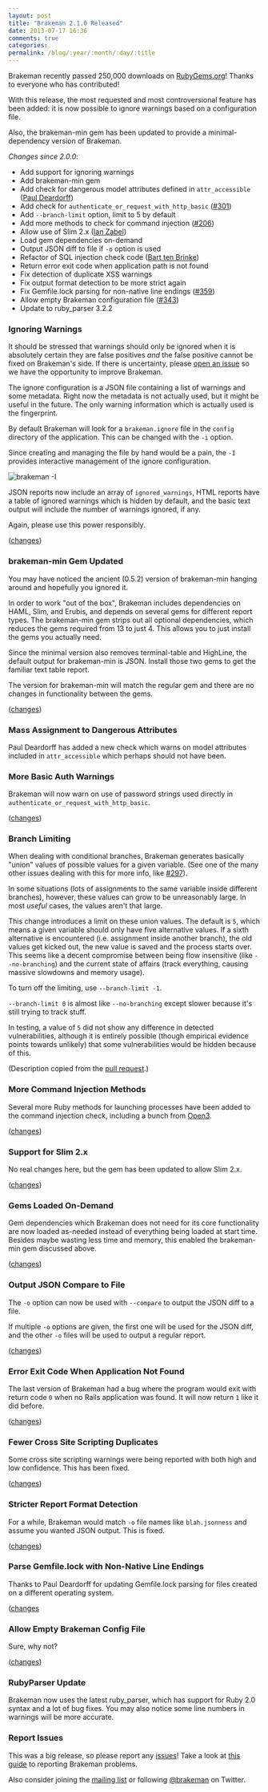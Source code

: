 ```yaml
---
layout: post
title: "Brakeman 2.1.0 Released"
date: 2013-07-17 16:36
comments: true
categories:
permalink: /blog/:year/:month/:day/:title
---
```


Brakeman recently passed 250,000 downloads on [RubyGems.org](http://rubygems.org/gems/brakeman)! Thanks to everyone who has contributed!

With this release, the most requested and most controversional feature has been added: it is now possible to ignore warnings based on a configuration file.

Also, the brakeman-min gem has been updated to provide a minimal-dependency version of Brakeman.

_Changes since 2.0.0_:

 * Add support for ignoring warnings
 * Add brakeman-min gem
 * Add check for dangerous model attributes defined in `attr_accessible` ([Paul Deardorff](https://github.com/themetric))
 * Add check for `authenticate_or_request_with_http_basic` ([#301](https://github.com/presidentbeef/brakeman/issues/301))
 * Add `--branch-limit` option, limit to 5 by default
 * Add more methods to check for command injection ([#206](https://github.com/presidentbeef/brakeman/issues/206))
 * Allow use of Slim 2.x ([Ian Zabel](https://github.com/iwz))
 * Load gem dependencies on-demand
 * Output JSON diff to file if `-o` option is used
 * Refactor of SQL injection check code ([Bart ten Brinke](https://github.com/barttenbrinke))
 * Return error exit code when application path is not found
 * Fix detection of duplicate XSS warnings
 * Fix output format detection to be more strict again
 * Fix Gemfile.lock parsing for non-native line endings ([#359](https://github.com/presidentbeef/brakeman/issues/359))
 * Allow empty Brakeman configuration file ([#343](https://github.com/presidentbeef/brakeman/issues/343))
 * Update to ruby\_parser 3.2.2

### Ignoring Warnings

It should be stressed that warnings should only be ignored when it is absolutely certain they are false positives *and* the false positive cannot be fixed on Brakeman's side. If there is uncertainty, please [open an issue](https://github.com/presidentbeef/brakeman/issues/new) so we have the opportunity to improve Brakeman.

The ignore configuration is a JSON file containing a list of warnings and some metadata. Right now the metadata is not actually used, but it might be useful in the future. The only warning information which is actually used is the fingerprint.

By default Brakeman will look for a `brakeman.ignore` file in the `config` directory of the application. This can be changed with the `-i` option.

Since creating and managing the file by hand would be a pain, the `-I` provides interactive management of the ignore configuration.

![brakeman -I](/images/bm-I.png)

JSON reports now include an array of `ignored_warnings`, HTML reports have a table of ignored warnings which is hidden by default, and the basic text output will include the number of warnings ignored, if any.

Again, please use this power responsibly.

([changes](https://github.com/presidentbeef/brakeman/pull/368))

### brakeman-min Gem Updated

You may have noticed the ancient (0.5.2) version of brakeman-min hanging around and hopefully you ignored it.

In order to work "out of the box", Brakeman includes dependencies on HAML, Slim, and Erubis, and depends on several gems for different report types. The brakeman-min gem strips out all optional dependencies, which reduces the gems required from 13 to just 4. This allows you to just install the gems you actually need.

Since the minimal version also removes terminal-table and HighLine, the default output for brakeman-min is JSON. Install those two gems to get the familiar text table report.

The version for brakeman-min will match the regular gem and there are no changes in functionality between the gems.

([changes](https://github.com/presidentbeef/brakeman/pull/367))

### Mass Assignment to Dangerous Attributes

Paul Deardorff has added a new check which warns on model attributes included in `attr_accessible` which perhaps should not have been. 

### More Basic Auth Warnings

Brakeman will now warn on use of password strings used directly in `authenticate_or_request_with_http_basic`.

([changes](https://github.com/presidentbeef/brakeman/pull/362))

### Branch Limiting

When dealing with conditional branches, Brakeman generates basically "union" values of possible values for a given variable. (See one of the many other issues dealing with this for more info, like [#297](https://github.com/presidentbeef/brakeman/pull/297)).

In some situations (lots of assignments to the same variable inside different branches), however, these values can grow to be unreasonably large. In most _useful_ cases, the values aren't that large.

This change introduces a limit on these union values. The default is `5`, which means a given variable should only have five alternative values. If a sixth alternative is encountered (i.e. assignment inside another branch), the old values get kicked out, the new value is saved and the process starts over. This seems like a decent compromise between being flow insensitive (like `--no-branching`) and the current state of affairs (track everything, causing massive slowdowns and memory usage).

To turn off the limiting, use `--branch-limit -1`.

`--branch-limit 0` is almost like `--no-branching` except slower because it's still trying to track stuff.

In testing, a value of `5` did not show any difference in detected vulnerabilities, although it is entirely possible (though empirical evidence points towards unlikely) that some vulnerabilities would be hidden because of this.

(Description copied from the [pull request](https://github.com/presidentbeef/brakeman/pull/345).)

### More Command Injection Methods

Several more Ruby methods for launching processes have been added to the command injection check, including a bunch from [Open3](http://rdoc.info/stdlib/open3/Open3).

([changes](https://github.com/presidentbeef/brakeman/pull/348))

### Support for Slim 2.x

No real changes here, but the gem has been updated to allow Slim 2.x.

([changes](https://github.com/presidentbeef/brakeman/pull/353))

### Gems Loaded On-Demand

Gem dependencies which Brakeman does not need for its core functionality are now loaded as-needed instead of everything being loaded at start time. Besides maybe wasting less time and memory, this enabled the brakeman-min gem discussed above.

([changes](https://github.com/presidentbeef/brakeman/pull/367))

### Output JSON Compare to File

The `-o` option can now be used with `--compare` to output the JSON diff to a file.

If multiple `-o` options are given, the first one will be used for the JSON diff, and the other `-o` files will be used to output a regular report.

([changes](https://github.com/presidentbeef/brakeman/pull/363))

### Error Exit Code When Application Not Found

The last version of Brakeman had a bug where the program would exit with return code `0` when no Rails application was found. It will now return `1` like it did before.

([changes](https://github.com/presidentbeef/brakeman/pull/350))

### Fewer Cross Site Scripting Duplicates

Some cross site scripting warnings were being reported with both high and low confidence. This has been fixed.

([changes](https://github.com/presidentbeef/brakeman/pull/355))

### Stricter Report Format Detection

For a while, Brakeman would match `-o` file names like `blah.jsonness` and assume you wanted JSON output. This is fixed.

([changes](https://github.com/presidentbeef/brakeman/pull/346))

### Parse Gemfile.lock with Non-Native Line Endings

Thanks to Paul Deardorff for updating Gemfile.lock parsing for files created on a different operating system. 

([changes](https://github.com/presidentbeef/brakeman/pull/370)

### Allow Empty Brakeman Config File

Sure, why not?

([changes](https://github.com/presidentbeef/brakeman/pull/344)) 

### RubyParser Update

Brakeman now uses the latest ruby\_parser, which has support for Ruby 2.0 syntax and a lot of bug fixes. You may also notice some line numbers in warnings will be more accurate.

### Report Issues

This was a big release, so please report any [issues](https://github.com/presidentbeef/brakeman/issues)! Take a look at [this guide](https://github.com/presidentbeef/brakeman/wiki/How-to-Report-a-Brakeman-Issue) to reporting Brakeman problems.

Also consider joining the [mailing list](http://brakemanscanner.org/contact/) or following [@brakeman](https://twitter.com/brakeman) on Twitter.


